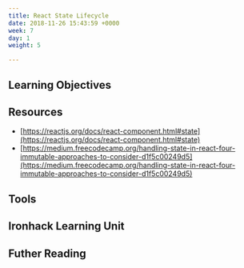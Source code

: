 ```yaml
---
title: React State Lifecycle
date: 2018-11-26 15:43:59 +0000
week: 7
day: 1
weight: 5

---
```

## Learning Objectives

## Resources

- [https://reactjs.org/docs/react-component.html#state](https://reactjs.org/docs/react-component.html#state)
- [https://medium.freecodecamp.org/handling-state-in-react-four-immutable-approaches-to-consider-d1f5c00249d5](https://medium.freecodecamp.org/handling-state-in-react-four-immutable-approaches-to-consider-d1f5c00249d5)

## Tools

## Ironhack Learning Unit

## Futher Reading